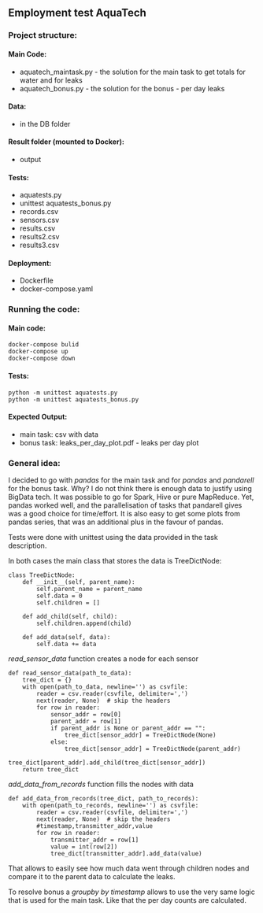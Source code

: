 ## Employment test AquaTech

### Project structure:

#### Main Code:
- aquatech_maintask.py - the solution for the main task to get totals for water and for leaks
- aquatech_bonus.py - the solution for the bonus - per day leaks

#### Data:
- in the DB folder

#### Result folder (mounted to Docker):
- output

#### Tests:

- aquatests.py
- unittest aquatests_bonus.py
- records.csv
- sensors.csv
- results.csv
- results2.csv
- results3.csv

#### Deployment:
- Dockerfile 
- docker-compose.yaml

### Running the code:

#### Main code:
```
docker-compose bulid
docker-compose up
docker-compose down
```

#### Tests:
```
python -m unittest aquatests.py
python -m unittest aquatests_bonus.py
```

#### Expected Output:
- main task: csv with data
- bonus task: leaks_per_day_plot.pdf - leaks per day plot

### General idea:

I decided to go with *pandas* for the main task and for *pandas* and *pandarell* for the bonus task. Why? I do not think there is enough data to justify using BigData tech. It was possible to go for Spark, Hive or pure MapReduce. Yet, pandas worked well, and the parallelisation of tasks that pandarell gives was a good choice for time/effort. It is also easy to get some plots from pandas series, that was an additional plus in the favour of pandas.

Tests were done with unittest using the data provided in the task description.

In both cases the main class that stores the data is TreeDictNode:

```
class TreeDictNode:
    def __init__(self, parent_name):
        self.parent_name = parent_name
        self.data = 0
        self.children = []

    def add_child(self, child):
        self.children.append(child)

    def add_data(self, data):
        self.data += data
```

*read_sensor_data* function creates a node for each sensor
```
def read_sensor_data(path_to_data):
    tree_dict = {}
    with open(path_to_data, newline='') as csvfile:
        reader = csv.reader(csvfile, delimiter=',')
        next(reader, None)  # skip the headers
        for row in reader:
            sensor_addr = row[0]
            parent_addr = row[1]
            if parent_addr is None or parent_addr == "":
                tree_dict[sensor_addr] = TreeDictNode(None)
            else:
                tree_dict[sensor_addr] = TreeDictNode(parent_addr)
                tree_dict[parent_addr].add_child(tree_dict[sensor_addr])
    return tree_dict
```

*add_data_from_records* function fills the nodes with data
```
def add_data_from_records(tree_dict, path_to_records):
    with open(path_to_records, newline='') as csvfile:
        reader = csv.reader(csvfile, delimiter=',')
        next(reader, None)  # skip the headers
        #timestamp,transmitter_addr,value
        for row in reader:
            transmitter_addr = row[1]
            value = int(row[2])
            tree_dict[transmitter_addr].add_data(value)
```

That allows to easily see how much data went through children nodes and compare it to the parent data to calculate the leaks.

To resolve bonus a *groupby by timestamp* allows to use the very same logic that is used for the main task. Like that the per day counts are calculated.




